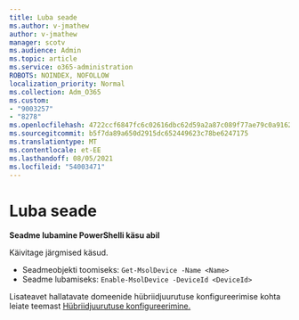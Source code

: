 ```yaml
---
title: Luba seade
ms.author: v-jmathew
author: v-jmathew
manager: scotv
ms.audience: Admin
ms.topic: article
ms.service: o365-administration
ROBOTS: NOINDEX, NOFOLLOW
localization_priority: Normal
ms.collection: Adm_O365
ms.custom:
- "9003257"
- "8278"
ms.openlocfilehash: 4722ccf6847fc6c02616dbc62d59a2a87c089f77ae79c0a916211af6c5f2a6d0
ms.sourcegitcommit: b5f7da89a650d2915dc652449623c78be6247175
ms.translationtype: MT
ms.contentlocale: et-EE
ms.lasthandoff: 08/05/2021
ms.locfileid: "54003471"
---
```

# <a name="enable-device"></a>Luba seade

**Seadme lubamine PowerShelli käsu abil**

Käivitage järgmised käsud.

- Seadmeobjekti toomiseks: `Get-MsolDevice -Name <Name>`
- Seadme lubamiseks: `Enable-MsolDevice -DeviceId <DeviceId>`

Lisateavet hallatavate domeenide hübriidjuurutuse konfigureerimise kohta leiate teemast [Hübriidjuurutuse konfigureerimine.](https://docs.microsoft.com/azure/active-directory/devices/hybrid-azuread-join-managed-domains)
